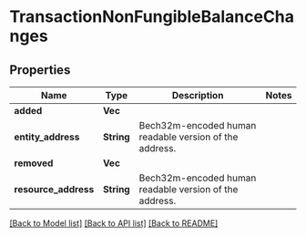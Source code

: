 # TransactionNonFungibleBalanceChanges

## Properties

Name | Type | Description | Notes
------------ | ------------- | ------------- | -------------
**added** | **Vec<String>** |  | 
**entity_address** | **String** | Bech32m-encoded human readable version of the address. | 
**removed** | **Vec<String>** |  | 
**resource_address** | **String** | Bech32m-encoded human readable version of the address. | 

[[Back to Model list]](../README.md#documentation-for-models) [[Back to API list]](../README.md#documentation-for-api-endpoints) [[Back to README]](../README.md)



